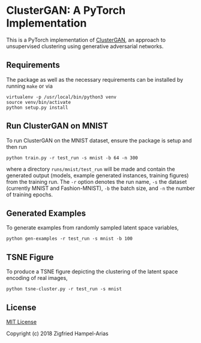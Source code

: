 # ClusterGAN: A PyTorch Implementation

This is a PyTorch implementation of [ClusterGAN](https://arxiv.org/abs/1809.03627),
an approach to unsupervised clustering using generative adversarial networks.


## Requirements

The package as well as the necessary requirements can be installed by running `make` or via
```
virtualenv -p /usr/local/bin/python3 venv
source venv/bin/activate
python setup.py install
```

## Run ClusterGAN on MNIST

To run ClusterGAN on the MNIST dataset, ensure the package is setup and then run
```
python train.py -r test_run -s mnist -b 64 -n 300
```
where a directory `runs/mnist/test_run` will be made and contain the generated output
(models, example generated instances, training figures) from the training run.
The `-r` option denotes the run name, `-s` the dataset (currently MNIST and Fashion-MNIST),
`-b` the batch size, and `-n` the number of training epochs.


## Generated Examples
To generate examples from randomly sampled latent space variables, 
```
python gen-examples -r test_run -s mnist -b 100
```


## TSNE Figure
To produce a TSNE figure depicting the clustering of the latent space encoding of real images,
```
python tsne-cluster.py -r test_run -s mnist
```


## License

[MIT License](LICENSE)

Copyright (c) 2018 Zigfried Hampel-Arias
